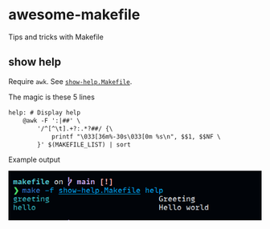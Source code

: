 # awesome-makefile

Tips and tricks with Makefile

## show help

Require `awk`. See [`show-help.Makefile`](./show-help.Makefile).

The magic is these 5 lines

```make
help: # Display help
	@awk -F ':|##' \
		'/^[^\t].+?:.*?##/ {\
			printf "\033[36m%-30s\033[0m %s\n", $$1, $$NF \
		}' $(MAKEFILE_LIST) | sort
```

Example output

![make show help](./assets/show-help.png)
